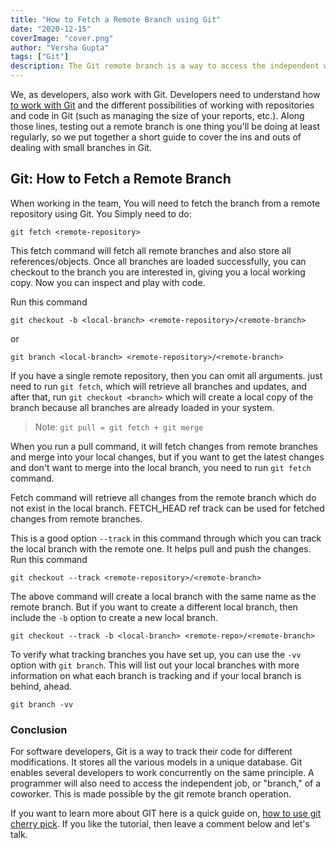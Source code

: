 ```yaml
---
title: "How to Fetch a Remote Branch using Git"
date: "2020-12-15"
coverImage: "cover.png"
author: "Versha Gupta"
tags: ["Git"]
description: The Git remote branch is a way to access the independent work of a co-worker. Find out how to fetch a remote branch using git in this article.
---
```


We, as developers, also work with Git. Developers need to understand how [to work with Git](https://www.loginradius.com/blog/async/github-api/) and the different possibilities of working with repositories and code in Git (such as managing the size of your reports, etc.). Along those lines, testing out a remote branch is one thing you'll be doing at least regularly, so we put together a short guide to cover the ins and outs of dealing with small branches in Git.

## Git: How to Fetch a Remote Branch

When working in the team, You will need to fetch the branch from a remote repository using Git.
You Simply  need to do:

```
git fetch <remote-repository>
```

This fetch command will fetch all remote branches and also store all references/objects. Once all branches are loaded successfully, you can checkout to the branch you are interested in, giving you a local working copy. Now you can inspect and play with code.

Run this command

```
git checkout -b <local-branch> <remote-repository>/<remote-branch>
```

or

```
git branch <local-branch> <remote-repository>/<remote-branch>
```

If you have a single remote repository, then you can omit all arguments. just need to run `git fetch`, which will retrieve all branches and updates, and after that, run `git checkout <branch>`
which will create a local copy of the branch because all branches are already loaded in your system.

> Note: `git pull = git fetch + git merge`

When you run a pull command, it will fetch changes from remote branches and merge into your local changes, but if you want to get the latest changes and don't want to merge into the local branch, you need to run `git fetch` command.

Fetch command will retrieve all changes from the remote branch which do not exist in the local branch. FETCH_HEAD ref track can be used for fetched changes from remote branches. 

This is a good option `--track` in this command through which you can track the local branch with the remote one. It helps pull and push the changes.
Run this command

```
git checkout --track <remote-repository>/<remote-branch>
```

The above command will create a local branch with the same name as the remote branch. But if you want to create a different local branch, then include the `-b` option to create a new local branch.

```
git checkout --track -b <local-branch> <remote-repo>/<remote-branch>
```

To verify what tracking branches you have set up, you can use the `-vv` option with `git branch`. This will list out your local branches with more information on what each branch is tracking and if your local branch is behind, ahead.

```
git branch -vv
```

### Conclusion

For software developers, Git is a way to track their code for different modifications. It stores all the various models in a unique database. Git enables several developers to work concurrently on the same principle. A programmer will also need to access the independent job, or "branch," of a coworker. This is made possible by the git remote branch operation.

If you want to learn more about GIT here is a quick guide on, [how to use git cherry pick](/git-cherry-pick/). If you like the tutorial, then leave a comment below and let's talk.

